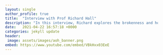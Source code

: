```yaml
---
layout: single
author_profile: true
title:  "Interview with Prof Richard Hall"
description: "In this interview, Richard explores the brokenness and hopelessness of the capitalist university and identifies the roots of transformation in healing"
date:   2021-04-22 16:57:18 +0000
categories: jekyll update
header: 
 image: assets/images/aoh_banner.png
embed: https://www.youtube.com/embed/VBkHxx03EeE
---
```


